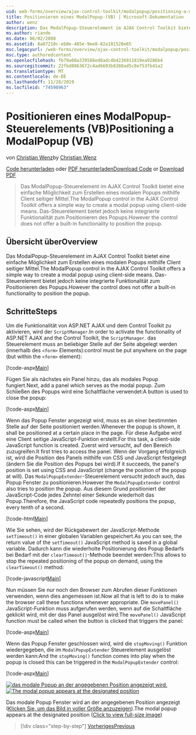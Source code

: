 ```yaml
---
uid: web-forms/overview/ajax-control-toolkit/modalpopup/positioning-a-modalpopup-vb
title: Positionieren eines ModalPopup-(VB) | Microsoft-Dokumentation
author: wenz
description: Das ModalPopup-Steuerelement im AJAX Control Toolkit bietet eine einfache Möglichkeit zum Erstellen eines modalen Popups mithilfe Client seitiger Mittel. Das Steuerelement bietet jedoch keine...
ms.author: riande
ms.date: 06/02/2008
ms.assetid: 8a07210c-eb0e-485e-9ee8-82a101520e65
msc.legacyurl: /web-forms/overview/ajax-control-toolkit/modalpopup/positioning-a-modalpopup-vb
msc.type: authoredcontent
ms.openlocfilehash: fb79a08a339588ed8adc4b4236911819ea9286b4
ms.sourcegitcommit: 22fbd8863672c4ad6693b8388ad5c8e753fb41a2
ms.translationtype: MT
ms.contentlocale: de-DE
ms.lasthandoff: 11/28/2019
ms.locfileid: "74598963"
---
```

# <a name="positioning-a-modalpopup-vb"></a><span data-ttu-id="ade9a-104">Positionieren eines ModalPopup-Steuerelements (VB)</span><span class="sxs-lookup"><span data-stu-id="ade9a-104">Positioning a ModalPopup (VB)</span></span>

<span data-ttu-id="ade9a-105">von [Christian Wenz](https://github.com/wenz)</span><span class="sxs-lookup"><span data-stu-id="ade9a-105">by [Christian Wenz](https://github.com/wenz)</span></span>

<span data-ttu-id="ade9a-106">[Code herunterladen](https://download.microsoft.com/download/2/4/0/24052038-f942-4336-905b-b60ae56f0dd5/ModalPopup4.vb.zip) oder [PDF herunterladen](https://download.microsoft.com/download/b/6/a/b6ae89ee-df69-4c87-9bfb-ad1eb2b23373/modalpopup4VB.pdf)</span><span class="sxs-lookup"><span data-stu-id="ade9a-106">[Download Code](https://download.microsoft.com/download/2/4/0/24052038-f942-4336-905b-b60ae56f0dd5/ModalPopup4.vb.zip) or [Download PDF](https://download.microsoft.com/download/b/6/a/b6ae89ee-df69-4c87-9bfb-ad1eb2b23373/modalpopup4VB.pdf)</span></span>

> <span data-ttu-id="ade9a-107">Das ModalPopup-Steuerelement im AJAX Control Toolkit bietet eine einfache Möglichkeit zum Erstellen eines modalen Popups mithilfe Client seitiger Mittel.</span><span class="sxs-lookup"><span data-stu-id="ade9a-107">The ModalPopup control in the AJAX Control Toolkit offers a simple way to create a modal popup using client-side means.</span></span> <span data-ttu-id="ade9a-108">Das-Steuerelement bietet jedoch keine integrierte Funktionalität zum Positionieren des Popups.</span><span class="sxs-lookup"><span data-stu-id="ade9a-108">However the control does not offer a built-in functionality to position the popup.</span></span>

## <a name="overview"></a><span data-ttu-id="ade9a-109">Übersicht über</span><span class="sxs-lookup"><span data-stu-id="ade9a-109">Overview</span></span>

<span data-ttu-id="ade9a-110">Das ModalPopup-Steuerelement im AJAX Control Toolkit bietet eine einfache Möglichkeit zum Erstellen eines modalen Popups mithilfe Client seitiger Mittel.</span><span class="sxs-lookup"><span data-stu-id="ade9a-110">The ModalPopup control in the AJAX Control Toolkit offers a simple way to create a modal popup using client-side means.</span></span> <span data-ttu-id="ade9a-111">Das-Steuerelement bietet jedoch keine integrierte Funktionalität zum Positionieren des Popups.</span><span class="sxs-lookup"><span data-stu-id="ade9a-111">However the control does not offer a built-in functionality to position the popup.</span></span>

## <a name="steps"></a><span data-ttu-id="ade9a-112">Schritte</span><span class="sxs-lookup"><span data-stu-id="ade9a-112">Steps</span></span>

<span data-ttu-id="ade9a-113">Um die Funktionalität von ASP.NET AJAX und dem Control Toolkit zu aktivieren, wird der `ScriptManager`.</span><span class="sxs-lookup"><span data-stu-id="ade9a-113">In order to activate the functionality of ASP.NET AJAX and the Control Toolkit, the `ScriptManager`.</span></span> <span data-ttu-id="ade9a-114">das Steuerelement muss an beliebiger Stelle auf der Seite abgelegt werden (innerhalb des `<form>` Elements):</span><span class="sxs-lookup"><span data-stu-id="ade9a-114">control must be put anywhere on the page (but within the `<form>` element):</span></span>

[!code-aspx[Main](positioning-a-modalpopup-vb/samples/sample1.aspx)]

<span data-ttu-id="ade9a-115">Fügen Sie als nächstes ein Panel hinzu, das als modales Popup fungiert.</span><span class="sxs-lookup"><span data-stu-id="ade9a-115">Next, add a panel which serves as the modal popup.</span></span> <span data-ttu-id="ade9a-116">Zum Schließen des Popups wird eine Schaltfläche verwendet:</span><span class="sxs-lookup"><span data-stu-id="ade9a-116">A button is used to close the popup:</span></span>

[!code-aspx[Main](positioning-a-modalpopup-vb/samples/sample2.aspx)]

<span data-ttu-id="ade9a-117">Wenn das Popup Fenster angezeigt wird, muss es an einer bestimmten Stelle auf der Seite positioniert werden.</span><span class="sxs-lookup"><span data-stu-id="ade9a-117">Whenever the popup is shown, it shall be positioned at a certain place in the page.</span></span> <span data-ttu-id="ade9a-118">Für diese Aufgabe wird eine Client seitige JavaScript-Funktion erstellt.</span><span class="sxs-lookup"><span data-stu-id="ade9a-118">For this task, a client-side JavaScript function is created.</span></span> <span data-ttu-id="ade9a-119">Zuerst wird versucht, auf den Bereich zuzugreifen.</span><span class="sxs-lookup"><span data-stu-id="ade9a-119">It first tries to access the panel.</span></span> <span data-ttu-id="ade9a-120">Wenn der Vorgang erfolgreich ist, wird die Position des Panels mithilfe von CSS und JavaScript festgelegt (ändern Sie die Position des Popups bei wird).</span><span class="sxs-lookup"><span data-stu-id="ade9a-120">If it succeeds, the panel's position is set using CSS and JavaScript (change the position of the popup at will).</span></span> <span data-ttu-id="ade9a-121">Das `ModalPopupExtender`-Steuerelement versucht jedoch auch, das Popup Fenster zu positionieren.</span><span class="sxs-lookup"><span data-stu-id="ade9a-121">However the `ModalPopupExtender` control also tries to position the popup.</span></span> <span data-ttu-id="ade9a-122">Aus diesem Grund positioniert der JavaScript-Code jedes Zehntel einer Sekunde wiederholt das Popup.</span><span class="sxs-lookup"><span data-stu-id="ade9a-122">Therefore, the JavaScript code repeatedly positions the popup, every tenth of a second.</span></span>

[!code-html[Main](positioning-a-modalpopup-vb/samples/sample3.html)]

<span data-ttu-id="ade9a-123">Wie Sie sehen, wird der Rückgabewert der JavaScript-Methode `setTimeout()` in einer globalen Variablen gespeichert.</span><span class="sxs-lookup"><span data-stu-id="ade9a-123">As you can see, the return value of the `setTimeout()` JavaScript method is saved in a global variable.</span></span> <span data-ttu-id="ade9a-124">Dadurch kann die wiederholte Positionierung des Popup Bedarfs bei Bedarf mit der `clearTimeout()`-Methode beendet werden:</span><span class="sxs-lookup"><span data-stu-id="ade9a-124">This allows to stop the repeated positioning of the popup on demand, using the `clearTimeout()` method:</span></span>

[!code-javascript[Main](positioning-a-modalpopup-vb/samples/sample4.js)]

<span data-ttu-id="ade9a-125">Nun müssen Sie nur noch den Browser zum Abrufen dieser Funktionen verwenden, wenn dies angemessen ist.</span><span class="sxs-lookup"><span data-stu-id="ade9a-125">Now all that is left to do is to make the browser call these functions whenever appropriate.</span></span> <span data-ttu-id="ade9a-126">Die `movePanel()` JavaScript-Funktion muss aufgerufen werden, wenn auf die Schaltfläche geklickt wird, mit der das Panel ausgelöst wird:</span><span class="sxs-lookup"><span data-stu-id="ade9a-126">The `movePanel()` JavaScript function must be called when the button is clicked that triggers the panel:</span></span>

[!code-aspx[Main](positioning-a-modalpopup-vb/samples/sample5.aspx)]

<span data-ttu-id="ade9a-127">Wenn das Popup Fenster geschlossen wird, wird die `stopMoving()` Funktion wiedergegeben, die im `ModalPopupExtender` Steuerelement ausgelöst werden kann:</span><span class="sxs-lookup"><span data-stu-id="ade9a-127">And the `stopMoving()` function comes into play when the popup is closed this can be triggered in the `ModalPopupExtender` control:</span></span>

[!code-aspx[Main](positioning-a-modalpopup-vb/samples/sample6.aspx)]

<span data-ttu-id="ade9a-128">[![das modale Popup an der angegebenen Position angezeigt wird.](positioning-a-modalpopup-vb/_static/image2.png)](positioning-a-modalpopup-vb/_static/image1.png)</span><span class="sxs-lookup"><span data-stu-id="ade9a-128">[![The modal popup appears at the designated position](positioning-a-modalpopup-vb/_static/image2.png)](positioning-a-modalpopup-vb/_static/image1.png)</span></span>

<span data-ttu-id="ade9a-129">Das modale Popup Fenster wird an der angegebenen Position angezeigt ([Klicken Sie, um das Bild in voller Größe anzuzeigen](positioning-a-modalpopup-vb/_static/image3.png)).</span><span class="sxs-lookup"><span data-stu-id="ade9a-129">The modal popup appears at the designated position ([Click to view full-size image](positioning-a-modalpopup-vb/_static/image3.png))</span></span>

> [!div class="step-by-step"]
> [<span data-ttu-id="ade9a-130">Vorheriges</span><span class="sxs-lookup"><span data-stu-id="ade9a-130">Previous</span></span>](handling-postbacks-from-a-modalpopup-vb.md)
